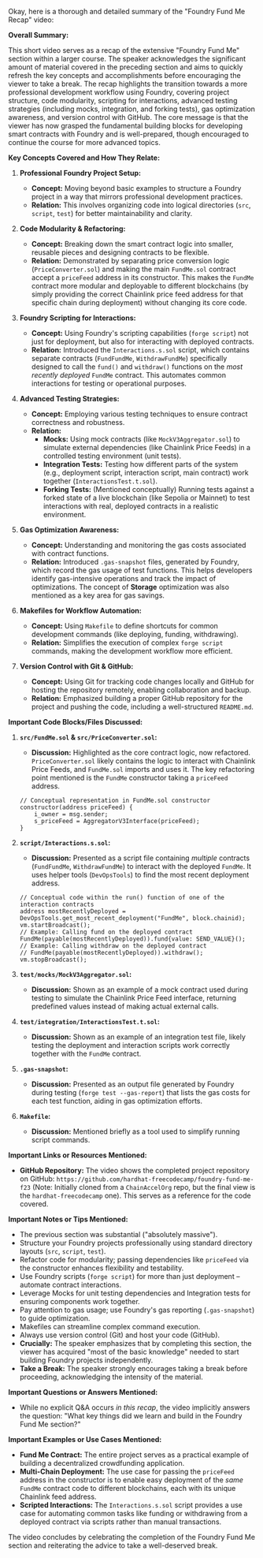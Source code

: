 Okay, here is a thorough and detailed summary of the "Foundry Fund Me Recap" video:

**Overall Summary:**

This short video serves as a recap of the extensive "Foundry Fund Me" section within a larger course. The speaker acknowledges the significant amount of material covered in the preceding section and aims to quickly refresh the key concepts and accomplishments before encouraging the viewer to take a break. The recap highlights the transition towards a more professional development workflow using Foundry, covering project structure, code modularity, scripting for interactions, advanced testing strategies (including mocks, integration, and forking tests), gas optimization awareness, and version control with GitHub. The core message is that the viewer has now grasped the fundamental building blocks for developing smart contracts with Foundry and is well-prepared, though encouraged to continue the course for more advanced topics.

**Key Concepts Covered and How They Relate:**

1.  **Professional Foundry Project Setup:**
    *   **Concept:** Moving beyond basic examples to structure a Foundry project in a way that mirrors professional development practices.
    *   **Relation:** This involves organizing code into logical directories (`src`, `script`, `test`) for better maintainability and clarity.

2.  **Code Modularity & Refactoring:**
    *   **Concept:** Breaking down the smart contract logic into smaller, reusable pieces and designing contracts to be flexible.
    *   **Relation:** Demonstrated by separating price conversion logic (`PriceConverter.sol`) and making the main `FundMe.sol` contract accept a `priceFeed` address in its constructor. This makes the `FundMe` contract more modular and deployable to different blockchains (by simply providing the correct Chainlink price feed address for that specific chain during deployment) without changing its core code.

3.  **Foundry Scripting for Interactions:**
    *   **Concept:** Using Foundry's scripting capabilities (`forge script`) not just for deployment, but also for interacting with deployed contracts.
    *   **Relation:** Introduced the `Interactions.s.sol` script, which contains separate contracts (`FundFundMe`, `WithdrawFundMe`) specifically designed to call the `fund()` and `withdraw()` functions on the *most recently deployed* `FundMe` contract. This automates common interactions for testing or operational purposes.

4.  **Advanced Testing Strategies:**
    *   **Concept:** Employing various testing techniques to ensure contract correctness and robustness.
    *   **Relation:**
        *   **Mocks:** Using mock contracts (like `MockV3Aggregator.sol`) to simulate external dependencies (like Chainlink Price Feeds) in a controlled testing environment (unit tests).
        *   **Integration Tests:** Testing how different parts of the system (e.g., deployment script, interaction script, main contract) work together (`InteractionsTest.t.sol`).
        *   **Forking Tests:** (Mentioned conceptually) Running tests against a forked state of a live blockchain (like Sepolia or Mainnet) to test interactions with real, deployed contracts in a realistic environment.

5.  **Gas Optimization Awareness:**
    *   **Concept:** Understanding and monitoring the gas costs associated with contract functions.
    *   **Relation:** Introduced `.gas-snapshot` files, generated by Foundry, which record the gas usage of test functions. This helps developers identify gas-intensive operations and track the impact of optimizations. The concept of **Storage** optimization was also mentioned as a key area for gas savings.

6.  **Makefiles for Workflow Automation:**
    *   **Concept:** Using `Makefile` to define shortcuts for common development commands (like deploying, funding, withdrawing).
    *   **Relation:** Simplifies the execution of complex `forge script` commands, making the development workflow more efficient.

7.  **Version Control with Git & GitHub:**
    *   **Concept:** Using Git for tracking code changes locally and GitHub for hosting the repository remotely, enabling collaboration and backup.
    *   **Relation:** Emphasized building a proper GitHub repository for the project and pushing the code, including a well-structured `README.md`.

**Important Code Blocks/Files Discussed:**

1.  **`src/FundMe.sol` & `src/PriceConverter.sol`:**
    *   **Discussion:** Highlighted as the core contract logic, now refactored. `PriceConverter.sol` likely contains the logic to interact with Chainlink Price Feeds, and `FundMe.sol` imports and uses it. The key refactoring point mentioned is the `FundMe` constructor taking a `priceFeed` address.
    ```solidity
    // Conceptual representation in FundMe.sol constructor
    constructor(address priceFeed) {
        i_owner = msg.sender;
        s_priceFeed = AggregatorV3Interface(priceFeed);
    }
    ```

2.  **`script/Interactions.s.sol`:**
    *   **Discussion:** Presented as a script file containing *multiple* contracts (`FundFundMe`, `WithdrawFundMe`) to interact with the deployed `FundMe`. It uses helper tools (`DevOpsTools`) to find the most recent deployment address.
    ```solidity
    // Conceptual code within the run() function of one of the interaction contracts
    address mostRecentlyDeployed = DevOpsTools.get_most_recent_deployment("FundMe", block.chainid);
    vm.startBroadcast();
    // Example: Calling fund on the deployed contract
    FundMe(payable(mostRecentlyDeployed)).fund{value: SEND_VALUE}();
    // Example: Calling withdraw on the deployed contract
    // FundMe(payable(mostRecentlyDeployed)).withdraw();
    vm.stopBroadcast();
    ```

3.  **`test/mocks/MockV3Aggregator.sol`:**
    *   **Discussion:** Shown as an example of a mock contract used during testing to simulate the Chainlink Price Feed interface, returning predefined values instead of making actual external calls.

4.  **`test/integration/InteractionsTest.t.sol`:**
    *   **Discussion:** Shown as an example of an integration test file, likely testing the deployment and interaction scripts work correctly together with the `FundMe` contract.

5.  **`.gas-snapshot`:**
    *   **Discussion:** Presented as an output file generated by Foundry during testing (`forge test --gas-report`) that lists the gas costs for each test function, aiding in gas optimization efforts.

6.  **`Makefile`:**
    *   **Discussion:** Mentioned briefly as a tool used to simplify running script commands.

**Important Links or Resources Mentioned:**

*   **GitHub Repository:** The video shows the completed project repository on GitHub: `https://github.com/hardhat-freecodecamp/foundry-fund-me-f23` (Note: Initially cloned from a `ChainAccelOrg` repo, but the final view is the `hardhat-freecodecamp` one). This serves as a reference for the code covered.

**Important Notes or Tips Mentioned:**

*   The previous section was substantial ("absolutely massive").
*   Structure your Foundry projects professionally using standard directory layouts (`src`, `script`, `test`).
*   Refactor code for modularity; passing dependencies like `priceFeed` via the constructor enhances flexibility and testability.
*   Use Foundry scripts (`forge script`) for more than just deployment – automate contract interactions.
*   Leverage Mocks for unit testing dependencies and Integration tests for ensuring components work together.
*   Pay attention to gas usage; use Foundry's gas reporting (`.gas-snapshot`) to guide optimization.
*   Makefiles can streamline complex command execution.
*   Always use version control (Git) and host your code (GitHub).
*   **Crucially:** The speaker emphasizes that by completing this section, the viewer has acquired "most of the basic knowledge" needed to start building Foundry projects independently.
*   **Take a Break:** The speaker strongly encourages taking a break before proceeding, acknowledging the intensity of the material.

**Important Questions or Answers Mentioned:**

*   While no explicit Q&A occurs *in this recap*, the video implicitly answers the question: "What key things did we learn and build in the Foundry Fund Me section?"

**Important Examples or Use Cases Mentioned:**

*   **Fund Me Contract:** The entire project serves as a practical example of building a decentralized crowdfunding application.
*   **Multi-Chain Deployment:** The use case for passing the `priceFeed` address in the constructor is to enable easy deployment of the *same* `FundMe` contract code to different blockchains, each with its unique Chainlink feed address.
*   **Scripted Interactions:** The `Interactions.s.sol` script provides a use case for automating common tasks like funding or withdrawing from a deployed contract via scripts rather than manual transactions.

The video concludes by celebrating the completion of the Foundry Fund Me section and reiterating the advice to take a well-deserved break.